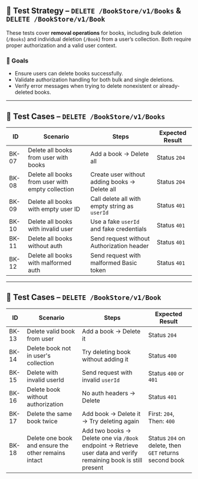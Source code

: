 ## 📌 Test Strategy – `DELETE /BookStore/v1/Books` & `DELETE /BookStore/v1/Book`

These tests cover **removal operations** for books, including bulk deletion (`/Books`) and individual deletion (`/Book`) from a user’s collection. Both require proper authorization and a valid user context.

### 🎯 Goals

- Ensure users can delete books successfully.
- Validate authorization handling for both bulk and single deletions.
- Verify error messages when trying to delete nonexistent or already-deleted books.

---

## 🧪 Test Cases – `DELETE /BookStore/v1/Books`

| ID    | Scenario                                         | Steps                                         | Expected Result |
| ----- | ------------------------------------------------ | --------------------------------------------- | --------------- |
| BK-07 | Delete all books from user with books            | Add a book → Delete all                       | Status `204`    |
| BK-08 | Delete all books from user with empty collection | Create user without adding books → Delete all | Status `204`    |
| BK-09 | Delete all books with empty user ID              | Call delete all with empty string as `userId` | Status `401`    |
| BK-10 | Delete all books with invalid user               | Use a fake `userId` and fake credentials      | Status `401`    |
| BK-11 | Delete all books without auth                    | Send request without Authorization header     | Status `401`    |
| BK-12 | Delete all books with malformed auth             | Send request with malformed Basic token       | Status `401`    |

---

## 🧪 Test Cases – `DELETE /BookStore/v1/Book`

| ID    | Scenario                                            | Steps                                                                                                           | Expected Result                                        |
| ----- | --------------------------------------------------- | --------------------------------------------------------------------------------------------------------------- | ------------------------------------------------------ |
| BK-13 | Delete valid book from user                         | Add a book → Delete it                                                                                          | Status `204`                                           |
| BK-14 | Delete book not in user's collection                | Try deleting book without adding it                                                                             | Status `400`                                           |
| BK-15 | Delete with invalid userId                          | Send request with invalid `userId`                                                                              | Status `400` or `401`                                  |
| BK-16 | Delete book without authorization                   | No auth headers → Delete                                                                                        | Status `401`                                           |
| BK-17 | Delete the same book twice                          | Add book → Delete it → Try deleting again                                                                       | First: `204`, Then: `400`                              |
| BK-18 | Delete one book and ensure the other remains intact | Add two books → Delete one via `/Book` endpoint → Retrieve user data and verify remaining book is still present | Status `204` on delete, then `GET` returns second book |
